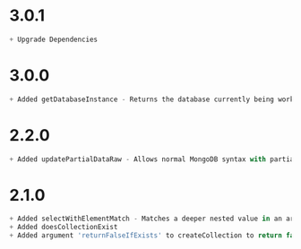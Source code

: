 # 3.0.1

```ts
+ Upgrade Dependencies
```

# 3.0.0
```ts
+ Added getDatabaseInstance - Returns the database currently being worked with.
```

# 2.2.0
```ts
+ Added updatePartialDataRaw - Allows normal MongoDB syntax with partial data.
```

# 2.1.0

```ts
+ Added selectWithElementMatch - Matches a deeper nested value in an array.
+ Added doesCollectionExist
+ Added argument 'returnFalseIfExists' to createCollection to return false if collection already exists.
```